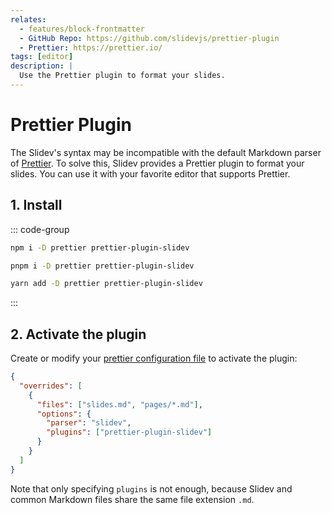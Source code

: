 ```yaml
---
relates:
  - features/block-frontmatter
  - GitHub Repo: https://github.com/slidevjs/prettier-plugin
  - Prettier: https://prettier.io/
tags: [editor]
description: |
  Use the Prettier plugin to format your slides.
---
```


# Prettier Plugin

The Slidev's syntax may be incompatible with the default Markdown parser of [Prettier](https://prettier.io/). To solve this, Slidev provides a Prettier plugin to format your slides. You can use it with your favorite editor that supports Prettier.

## 1. Install

::: code-group

```bash [npm]
npm i -D prettier prettier-plugin-slidev
```

```bash [pnpm]
pnpm i -D prettier prettier-plugin-slidev
```

```bash [yarn]
yarn add -D prettier prettier-plugin-slidev
```

:::

## 2. Activate the plugin

Create or modify your [prettier configuration file](https://prettier.io/docs/en/configuration) to activate the plugin:

```json
{
  "overrides": [
    {
      "files": ["slides.md", "pages/*.md"],
      "options": {
        "parser": "slidev",
        "plugins": ["prettier-plugin-slidev"]
      }
    }
  ]
}
```

Note that only specifying `plugins` is not enough, because Slidev and common Markdown files share the same file extension `.md`.
